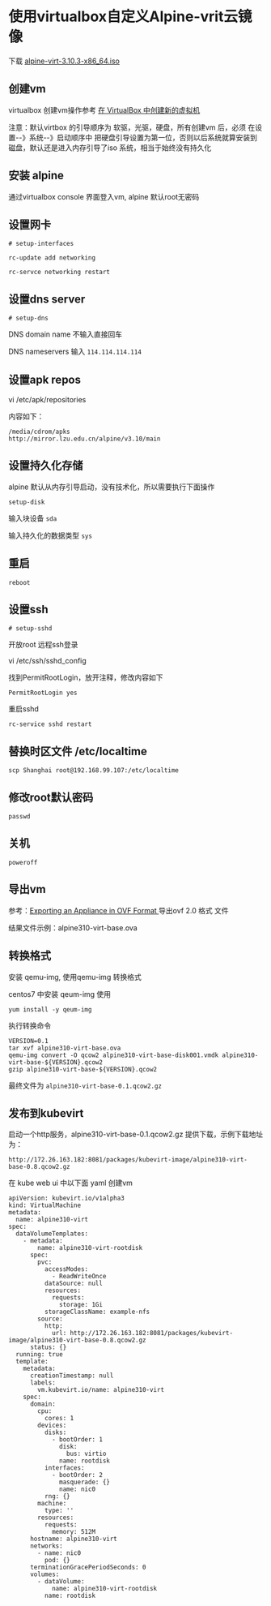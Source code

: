 # 使用virtualbox自定义Alpine-vrit云镜像
    
下载 [alpine-virt-3.10.3-x86_64.iso](http://dl-cdn.alpinelinux.org/alpine/v3.10/releases/x86_64/alpine-virt-3.10.3-x86_64.iso)

## 创建vm

virtualbox 创建vm操作参考 [在 VirtualBox 中创建新的虚拟机](https://www.virtualbox.org/manual/UserManual.html#intro-starting)

注意：默认virtbox 的引导顺序为 软驱，光驱，硬盘，所有创建vm 后，必须 在设置--》系统--》启动顺序中 把硬盘引导设置为第一位，否则以后系统就算安装到磁盘，默认还是进入内存引导了iso 系统，相当于始终没有持久化


## 安装 alpine

通过virtualbox console 界面登入vm, alpine 默认root无密码

## 设置网卡

```
# setup-interfaces

rc-update add networking

rc-servce networking restart

```

## 设置dns server

```
# setup-dns
```

DNS domain name 不输入直接回车

DNS nameservers 输入 `114.114.114.114`

## 设置apk repos

vi /etc/apk/repositories

内容如下：

```
/media/cdrom/apks
http://mirror.lzu.edu.cn/alpine/v3.10/main
```

## 设置持久化存储

alpine 默认从内存引导启动，没有技术化，所以需要执行下面操作

```
setup-disk
```

输入块设备 `sda`

输入持久化的数据类型 `sys`

## 重启

```
reboot
```

## 设置ssh

```
# setup-sshd
```

开放root 远程ssh登录

vi /etc/ssh/sshd_config

找到PermitRootLogin，放开注释，修改内容如下

```
PermitRootLogin yes
```

重启sshd

```
rc-service sshd restart
```

## 替换时区文件 /etc/localtime

```
scp Shanghai root@192.168.99.107:/etc/localtime
```

## 修改root默认密码

```
passwd
```

## 关机

```
poweroff
```

## 导出vm

参考：[Exporting an Appliance in OVF Format
](https://www.virtualbox.org/manual/UserManual.html#ovf-export-appliance) 导出ovf 2.0 格式 文件

结果文件示例：alpine310-virt-base.ova

## 转换格式

安装 qemu-img, 使用qemu-img 转换格式

centos7 中安装 qeum-img 使用

```
yum install -y qeum-img
```

执行转换命令

```
VERSION=0.1
tar xvf alpine310-virt-base.ova
qemu-img convert -O qcow2 alpine310-virt-base-disk001.vmdk alpine310-virt-base-${VERSION}.qcow2
gzip alpine310-virt-base-${VERSION}.qcow2
```

最终文件为 `alpine310-virt-base-0.1.qcow2.gz`

## 发布到kubevirt

启动一个http服务，alpine310-virt-base-0.1.qcow2.gz 提供下载，示例下载地址为：

```
http://172.26.163.182:8081/packages/kubevirt-image/alpine310-virt-base-0.8.qcow2.gz
```

在 kube web ui 中以下面 yaml 创建vm

```
apiVersion: kubevirt.io/v1alpha3
kind: VirtualMachine
metadata:
  name: alpine310-virt
spec:
  dataVolumeTemplates:
    - metadata:
        name: alpine310-virt-rootdisk
      spec:
        pvc:
          accessModes:
            - ReadWriteOnce
          dataSource: null
          resources:
            requests:
              storage: 1Gi
          storageClassName: example-nfs
        source:
          http: 
            url: http://172.26.163.182:8081/packages/kubevirt-image/alpine310-virt-base-0.8.qcow2.gz
      status: {}
  running: true
  template:
    metadata:
      creationTimestamp: null
      labels:
        vm.kubevirt.io/name: alpine310-virt
    spec:
      domain:
        cpu:
          cores: 1
        devices:
          disks:
            - bootOrder: 1
              disk:
                bus: virtio
              name: rootdisk
          interfaces:
            - bootOrder: 2
              masquerade: {}
              name: nic0
          rng: {}
        machine:
          type: ''
        resources:
          requests:
            memory: 512M
      hostname: alpine310-virt
      networks:
        - name: nic0
          pod: {}
      terminationGracePeriodSeconds: 0
      volumes:
        - dataVolume:
            name: alpine310-virt-rootdisk
          name: rootdisk
```
